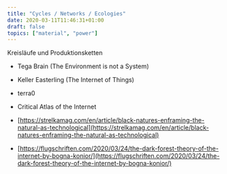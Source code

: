 ```yaml
---
title: "Cycles / Networks / Ecologies"
date: 2020-03-11T11:46:31+01:00
draft: false
topics: ["material", "power"]
---
```


Kreisläufe und Produktionsketten

- Tega Brain (The Environment is not a System)
- Keller Easterling (The Internet of Things)

- terra0
- Critical Atlas of the Internet

- [https://strelkamag.com/en/article/black-natures-enframing-the-natural-as-technological](https://strelkamag.com/en/article/black-natures-enframing-the-natural-as-technological)
- [https://flugschriften.com/2020/03/24/the-dark-forest-theory-of-the-internet-by-bogna-konior/](https://flugschriften.com/2020/03/24/the-dark-forest-theory-of-the-internet-by-bogna-konior/)

